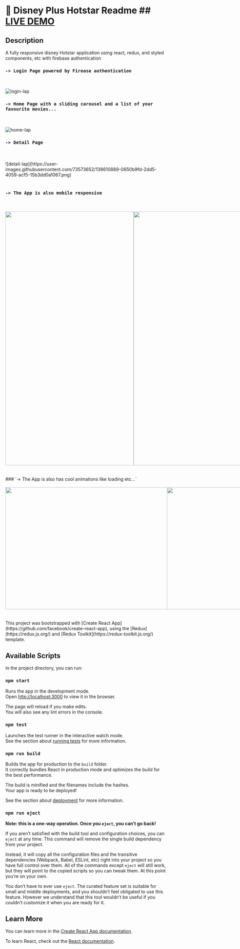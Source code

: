 # 🔴  Disney Plus Hotstar Readme     ## <a href="https://disney-plus-hotstar-0421.web.app/" target="_blank">LIVE DEMO</a>

## Description
A fully responsive disney Hotstar application using react, redux, and styled components, etc with firebase authentication 
<br>



### `-> Login Page powered by Firease authentication`
<br>

![login-lap](https://user-images.githubusercontent.com/73573652/138610791-a4352acf-d336-4525-9006-96cefcb6bc7c.png)


### `-> Home Page with a sliding carousel and a list of your favourite movies...`
<br>

![home-lap](https://user-images.githubusercontent.com/73573652/138610850-48acfabe-adae-4053-8ae4-c00d3b07c8b0.png)


### `-> Detail Page`
<br>

<br>
![detail-lap](https://user-images.githubusercontent.com/73573652/138610889-0650b9fd-2dd5-4059-acf5-15b3dd0a1067.png)
<br>
<br>

### `-> The App is also mobile responsive`
<br>
<br>
<div style="display: flex">
  <img src="https://user-images.githubusercontent.com/73573652/138610939-a6539441-d76c-4c0a-812a-6ea5075b7728.png" width="400" height="790">
  <img src="https://user-images.githubusercontent.com/73573652/138610937-1c05b985-82ba-4726-8f69-76d9cd8ed086.png" width="400" height="790">
  <img src="https://user-images.githubusercontent.com/73573652/138610936-39796298-5b26-453e-ba04-25e6b418464f.png" width="400" height="790">
</div>
<br>
<br>
### `-> The App is also has cool animations like loading etc...`
<br>
<br>
<div style="display: flex">
  <img src="https://user-images.githubusercontent.com/73573652/138611455-d3a0d4d1-ac39-4e53-87d7-bd85de8555b9.png" width="600" height="380">
  <img src="https://user-images.githubusercontent.com/73573652/138611461-83ea7414-8802-47d7-81f2-262929993065.png" width="600" height="380">
</div>

<br>
<br>
This project was bootstrapped with [Create React App](https://github.com/facebook/create-react-app), using the [Redux](https://redux.js.org/) and [Redux Toolkit](https://redux-toolkit.js.org/) template.

## Available Scripts

In the project directory, you can run:

### `npm start`

Runs the app in the development mode.<br />
Open [http://localhost:3000](http://localhost:3000) to view it in the browser.

The page will reload if you make edits.<br />
You will also see any lint errors in the console.

### `npm test`

Launches the test runner in the interactive watch mode.<br />
See the section about [running tests](https://facebook.github.io/create-react-app/docs/running-tests) for more information.

### `npm run build`

Builds the app for production to the `build` folder.<br />
It correctly bundles React in production mode and optimizes the build for the best performance.

The build is minified and the filenames include the hashes.<br />
Your app is ready to be deployed!

See the section about [deployment](https://facebook.github.io/create-react-app/docs/deployment) for more information.

### `npm run eject`

**Note: this is a one-way operation. Once you `eject`, you can’t go back!**

If you aren’t satisfied with the build tool and configuration choices, you can `eject` at any time. This command will remove the single build dependency from your project.

Instead, it will copy all the configuration files and the transitive dependencies (Webpack, Babel, ESLint, etc) right into your project so you have full control over them. All of the commands except `eject` will still work, but they will point to the copied scripts so you can tweak them. At this point you’re on your own.

You don’t have to ever use `eject`. The curated feature set is suitable for small and middle deployments, and you shouldn’t feel obligated to use this feature. However we understand that this tool wouldn’t be useful if you couldn’t customize it when you are ready for it.

## Learn More

You can learn more in the [Create React App documentation](https://facebook.github.io/create-react-app/docs/getting-started).

To learn React, check out the [React documentation](https://reactjs.org/).
